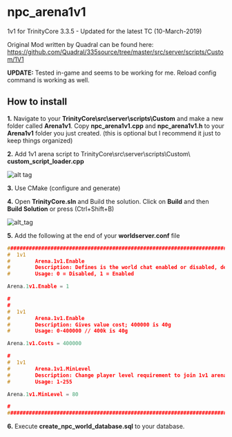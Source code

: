 # npc_arena1v1
1v1 for TrinityCore 3.3.5 - Updated for the latest TC (10-March-2019)  
    
Original Mod written by Quadral can be found here: https://github.com/Quadral/335source/tree/master/src/server/scripts/Custom/1V1

**UPDATE:** Tested in-game and seems to be working for me. Reload config command is working as well.  
  
## How to install

**1.** Navigate to your **TrinityCore\src\server\scripts\Custom** and make a new folder called **Arena1v1**.
Copy **npc_arena1v1.cpp** and **npc_arena1v1.h** to your **Arena1v1** folder you just created. (this is optional but I recommend it just to keep things organized)

**2.** Add 1v1 arena script to TrinityCore\src\server\scripts\Custom\ **custom_script_loader.cpp**

![alt tag](https://i.imgur.com/zHKZ2nC.png)

**3.** Use CMake (configure and generate)

**4.** Open **TrinityCore.sln** and Build the solution. Click on **Build** and then **Build Solution** or press (Ctrl+Shift+B)

![alt_tag](https://i.ibb.co/R2m3Rwy/build-solution.png)

**5.** Add the following at the end of your **worldserver.conf** file  

```cpp
###################################################################################################
#  1v1
#        Arena.1v1.Enable
#	     Description: Defines is the world chat enabled or disabled, default : Enabled
#		 Usage: 0 = Disabled, 1 = Enabled

Arena.1v1.Enable = 1

#
#
#  1v1
#        Arena.1v1.Enable
#	     Description: Gives value cost; 400000 is 40g
#		 Usage: 0-400000 // 400k is 40g

Arena.1v1.Costs = 400000

#
#  1v1
#        Arena.1v1.MinLevel
#	     Description: Change player level requirement to join 1v1 arena
#		 Usage: 1-255

Arena.1v1.MinLevel = 80

#
###################################################################################################
```

**6.** Execute **create_npc_world_database.sql** to your database.
 

